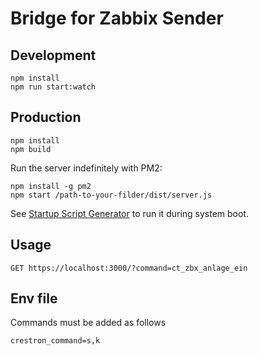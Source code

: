 # Bridge for Zabbix Sender

## Development
```
npm install
npm run start:watch
```

## Production
```
npm install
npm build
```

Run the server indefinitely with PM2:
```
npm install -g pm2
npm start /path-to-your-filder/dist/server.js
```
See [Startup Script Generator](https://pm2.keymetrics.io/docs/usage/startup/) to run it during system boot.

## Usage
```
GET https://localhost:3000/?command=ct_zbx_anlage_ein
```

## Env file
Commands must be added as follows
```
crestron_command=s,k
```